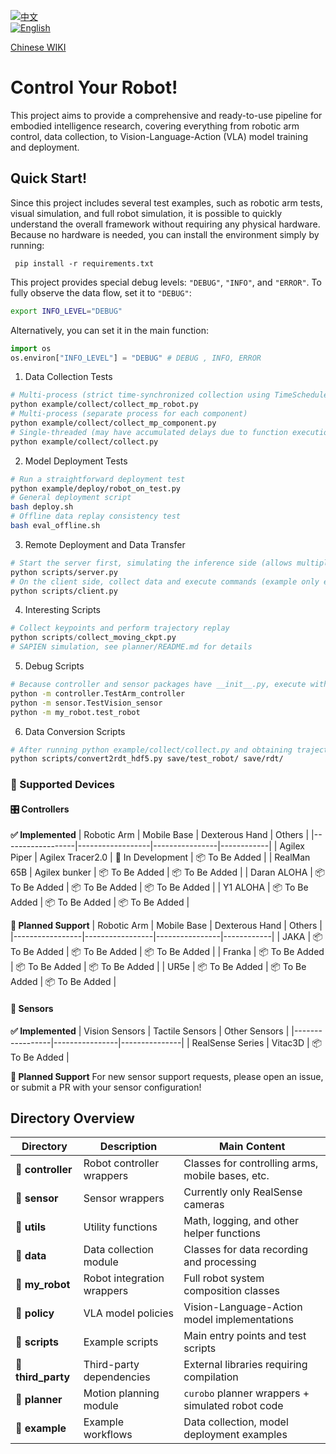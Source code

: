 [![中文](https://img.shields.io/badge/中文-简体-blue)](./README_CN.md)  
[![English](https://img.shields.io/badge/English-English-green)](./README.md)

[Chinese WIKI](https://tian-nian.github.io/control_your_robot-doc/)

# Control Your Robot!
This project aims to provide a comprehensive and ready-to-use pipeline for embodied intelligence research, covering everything from robotic arm control, data collection, to Vision-Language-Action (VLA) model training and deployment.

## Quick Start!
Since this project includes several test examples, such as robotic arm tests, visual simulation, and full robot simulation, it is possible to quickly understand the overall framework without requiring any physical hardware.  
Because no hardware is needed, you can install the environment simply by running:

```
 pip install -r requirements.txt
```  
This project provides special debug levels: `"DEBUG"`, `"INFO"`, and `"ERROR"`. To fully observe the data flow, set it to `"DEBUG"`:
```bash
export INFO_LEVEL="DEBUG"
```

Alternatively, you can set it in the main function:
```python
import os
os.environ["INFO_LEVEL"] = "DEBUG" # DEBUG , INFO, ERROR
```

1. Data Collection Tests
```bash
# Multi-process (strict time-synchronized collection using TimeScheduler)
python example/collect/collect_mp_robot.py
# Multi-process (separate process for each component)
python example/collect/collect_mp_component.py
# Single-threaded (may have accumulated delays due to function execution)
python example/collect/collect.py
```

2. Model Deployment Tests
```bash
# Run a straightforward deployment test
python example/deploy/robot_on_test.py
# General deployment script
bash deploy.sh
# Offline data replay consistency test
bash eval_offline.sh
```

3. Remote Deployment and Data Transfer
```bash
# Start the server first, simulating the inference side (allows multiple connections, listens on a port)
python scripts/server.py
# On the client side, collect data and execute commands (example only executes 10 times)
python scripts/client.py
```

4. Interesting Scripts
```python
# Collect keypoints and perform trajectory replay
python scripts/collect_moving_ckpt.py 
# SAPIEN simulation, see planner/README.md for details
```

5. Debug Scripts
```bash
# Because controller and sensor packages have __init__.py, execute with -m
python -m controller.TestArm_controller
python -m sensor.TestVision_sensor
python -m my_robot.test_robot
```

6. Data Conversion Scripts
```bash
# After running python example/collect/collect.py and obtaining trajectories
python scripts/convert2rdt_hdf5.py save/test_robot/ save/rdt/
```

### 🤖 Supported Devices

#### 🎛️ Controllers
**✅ Implemented**
| Robotic Arm       | Mobile Base        | Dexterous Hand  | Others     |
|------------------|------------------|----------------|------------|
| Agilex Piper     | Agilex Tracer2.0 | 🚧 In Development | 📦 To Be Added |
| RealMan 65B      | Agilex bunker     | 📦 To Be Added    | 📦 To Be Added |
| Daran ALOHA      | 📦 To Be Added     | 📦 To Be Added    | 📦 To Be Added |
| Y1 ALOHA      | 📦 To Be Added     | 📦 To Be Added    | 📦 To Be Added |

**🚧 Planned Support**
| Robotic Arm      | Mobile Base       | Dexterous Hand | Others     |
|-----------------|-----------------|----------------|------------|
| JAKA             | 📦 To Be Added    | 📦 To Be Added | 📦 To Be Added |
| Franka           | 📦 To Be Added    | 📦 To Be Added | 📦 To Be Added |
| UR5e             | 📦 To Be Added    | 📦 To Be Added | 📦 To Be Added |

#### 📡 Sensors
**✅ Implemented**
| Vision Sensors   | Tactile Sensors | Other Sensors |
|-----------------|----------------|---------------|
| RealSense Series | Vitac3D        | 📦 To Be Added |

**🚧 Planned Support**
For new sensor support requests, please open an issue, or submit a PR with your sensor configuration!

## Directory Overview
| Directory       | Description                  | Main Content |
|----------------|-----------------------------|--------------|
| **📂 controller** | Robot controller wrappers  | Classes for controlling arms, mobile bases, etc. |
| **📂 sensor**    | Sensor wrappers            | Currently only RealSense cameras |
| **📂 utils**     | Utility functions          | Math, logging, and other helper functions |
| **📂 data**      | Data collection module     | Classes for data recording and processing |
| **📂 my_robot**  | Robot integration wrappers | Full robot system composition classes |
| **📂 policy**    | VLA model policies         | Vision-Language-Action model implementations |
| **📂 scripts**   | Example scripts            | Main entry points and test scripts |
| **📂 third_party** | Third-party dependencies | External libraries requiring compilation |
| **📂 planner**   | Motion planning module     | `curobo` planner wrappers + simulated robot code |
| **📂 example**   | Example workflows          | Data collection, model deployment examples |
